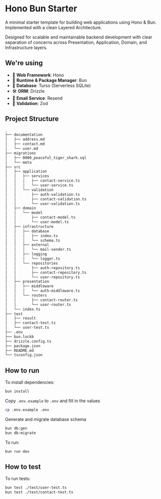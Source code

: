 # Hono Bun Starter
A minimal starter template for building web applications using Hono & Bun. Implemented with a clean Layered Architecture. 

Designed for scalable and maintainable backend development with clear separation of concerns across Presentation, Application, Domain, and Infrastructure layers.

## We're using
- 🚀 **Web Framework**: Hono
- 🧊 **Runtime & Package Manager**: Bun
- 💾 **Database**: Turso (Serverless SQLite)
- 🛠️ **ORM**: Drizzle
- 📧 **Email Service**: Resend
- 🔐 **Validation**: Zod


## Project Structure
```bash
.
├── documentation
│   ├── address.md
│   ├── contact.md
│   └── user.md
├── migrations
│   ├── 0000_peaceful_tiger_shark.sql
│   └── meta
├── src
│   ├── application
│   │   ├── services
│   │   │   ├── contact-service.ts
│   │   │   └── user-service.ts
│   │   └── validation
│   │       ├── auth-validation.ts
│   │       ├── contact-validation.ts
│   │       └── user-validation.ts
│   ├── domain
│   │   └── model
│   │       ├── contact-model.ts
│   │       └── user-model.ts
│   ├── infrastructure
│   │   ├── database
│   │   │   ├── index.ts
│   │   │   └── schema.ts
│   │   ├── external
│   │   │   └── mail-sender.ts
│   │   ├── logging
│   │   │   └── logger.ts
│   │   └── repositories
│   │       ├── auth-repository.ts
│   │       ├── contact-repository.ts
│   │       └── user-repository.ts
│   ├── presentation
│   │   ├── middleware
│   │   │   └── auth-middleware.ts
│   │   └── routers
│   │       ├── contact-router.ts
│   │       └── user-router.ts
│   └── index.ts
├── test
│   ├── result
│   ├── contact-test.ts
│   └── user-test.ts
├── .env
├── bun.lockb
├── drizzle.config.ts
├── package.json
├── README.md
└── tsconfig.json
```

## How to run
To install dependencies:
```sh
bun install
```

Copy `.env.example` to `.env` and fill in the values
```sh
cp .env.example .env
```

Generate and migrate database schema
```sh
bun db:gen
bun db:migrate
```

To run:
```sh
bun run dev
```

## How to test
To run tests:
```sh
bun test ./test/user-test.ts
bun test ./test/contact-test.ts 
```
